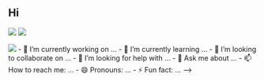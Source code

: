 ## Hi 
<img src="https://img.shields.io/badge/Fortnite-107C10?style=for-the-badge&logo=xbox&logoColor=white">  <img src="https://img.shields.io/badge/videos-CD2640?style=for-the-badge&logo=X&logoColor=white">

<img src="https://cdn2.unrealengine.com/12br-delay-social-news-header-02-1920x1080-119208936.jpg">

<gif src="https://giphy.com/gifs/things-url-aboot-duzpaTbCUy9Vu">
- 🔭 I’m currently working on ...
- 🌱 I’m currently learning ...
- 👯 I’m looking to collaborate on ...
- 🤔 I’m looking for help with ...
- 💬 Ask me about ...
- 📫 How to reach me: ...
- 😄 Pronouns: ...
- ⚡ Fun fact: ...
-->
